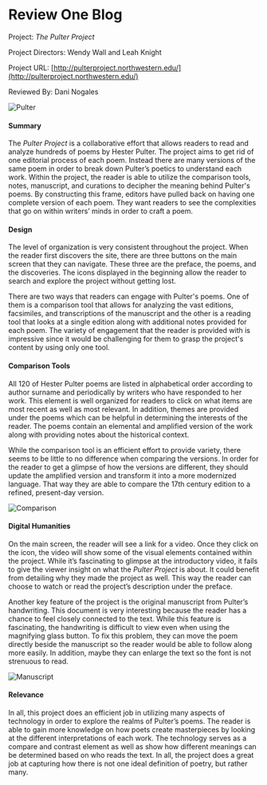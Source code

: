 # Review One Blog

Project: _The Pulter Project_

Project Directors: Wendy Wall and Leah Knight

Project URL: [http://pulterproject.northwestern.edu/](http://pulterproject.northwestern.edu/)

Reviewed By: Dani Nogales

![Pulter](https://DanielleNogales.github.io/danielle-nogales-CNU/images/Pulter.jpg)

#### Summary

The _Pulter Project_ is a collaborative effort that allows readers to read and analyze hundreds of poems by Hester Pulter. The project aims to get rid of one editorial process of each poem. Instead there are many versions of the same poem in order to break down Pulter’s poetics to understand each work. Within the project, the reader is able to utilize the comparison tools, notes, manuscript, and curations to decipher the meaning behind Pulter's poems. 
By constructing this frame, editors have pulled back on having one complete version of each poem. They want readers to see the complexities that go on within writers’ minds in order to craft a poem. 

#### Design

The level of organization is very consistent throughout the project. When the reader first discovers the site, there are three buttons on the main screen that they can navigate. These three are the preface, the poems, and the discoveries. The icons displayed in the beginning allow the reader to search and explore the project without getting lost. 

There are two ways that readers can engage with Pulter's poems. One of them is a comparison tool that allows for analyzing the vast editions, facsimiles, and transcriptions of the manuscript and the other is a reading tool that looks at a single edition along with additional notes provided for each poem. The variety of engagement that the reader is provided with is impressive since it would be challenging for them to grasp the project's content by using only one tool. 

#### Comparison Tools

All 120 of Hester Pulter poems are listed in alphabetical order according to author surname and periodically by writers who have responded to her work. This element is well organized for readers to click on what items are most recent as well as most relevant. In addition, themes are provided under the poems which can be helpful in determining the interests of the reader. The poems contain an elemental and amplified version of the work along with providing notes about the historical context. 

While the comparison tool is an efficient effort to provide variety, there seems to be little to no difference when comparing the versions. In order for the reader to get a glimpse of how the versions are different, they should update the amplified version and transform it into a more modernized language. That way they are able to compare the 17th century edition to a refined, present-day version. 

![Comparison](https://DanielleNogales.github.io/danielle-nogales-CNU/images/comparison.jpg)

#### Digital Humanities

On the main screen, the reader will see a link for a video. Once they click on the icon, the video will show some of the visual elements contained within the project. While it’s fascinating to glimpse at the introductory video, it fails to give the viewer insight on what the _Pulter Project_ is about. It could benefit from detailing why they made the project as well. This way the reader can choose to watch or read the project’s description under the preface. 

Another key feature of the project is the original manuscript from Pulter’s handwriting. This document is very interesting because the reader has a chance to feel closely connected to the text. While this feature is fascinating, the handwriting is difficult to view even when using the magnifying glass button. To fix this problem, they can move the poem directly beside the manuscript so the reader would be able to follow along more easily. In addition, maybe they can enlarge the text so the font is not strenuous to read.

![Manuscript](https://DanielleNogales.github.io/danielle-nogales-CNU/images/manuscript.JPG)

#### Relevance

In all, this project does an efficient job in utilizing many aspects of technology in order to explore the realms of Pulter’s poems. The reader is able to gain more knowledge on how poets create masterpieces by looking at the different interpretations of each work. The technology serves as a compare and contrast element as well as show how different meanings can be determined based on who reads the text. In all, the project does a great job at capturing how there is not one ideal definition of poetry, but rather many. 
